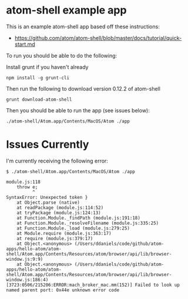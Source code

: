 # atom-shell example app

This is an example atom-shell app based off these instructions:
- https://github.com/atom/atom-shell/blob/master/docs/tutorial/quick-start.md

To run you should be able to do the following:

Install grunt if you haven't already

```
npm install -g grunt-cli
```

Then run the following to download version 0.12.2 of atom-shell
```
grunt download-atom-shell
```

Then you should be able to run the app (see issues below):

```
./atom-shell/Atom.app/Contents/MacOS/Atom ./app
```


# Issues Currently

I'm currently receiving the following error:

```
$ ./atom-shell/Atom.app/Contents/MacOS/Atom ./app

module.js:118
    throw e;
          ^
SyntaxError: Unexpected token }
    at Object.parse (native)
    at readPackage (module.js:114:52)
    at tryPackage (module.js:124:13)
    at Function.Module._findPath (module.js:191:18)
    at Function.Module._resolveFilename (module.js:335:25)
    at Function.Module._load (module.js:279:25)
    at Module.require (module.js:363:17)
    at require (module.js:379:17)
    at Object.<anonymous> (/Users/ddaniels/code/github/atom-apps/hello-atom/atom-shell/Atom.app/Contents/Resources/atom/browser/api/lib/browser-window.js:9:9)
    at Object.<anonymous> (/Users/ddaniels/code/github/atom-apps/hello-atom/atom-shell/Atom.app/Contents/Resources/atom/browser/api/lib/browser-window.js:186:4)
[3723:0506/215206:ERROR:mach_broker_mac.mm(152)] Failed to look up named parent port: 0x44e unknown error code
```
